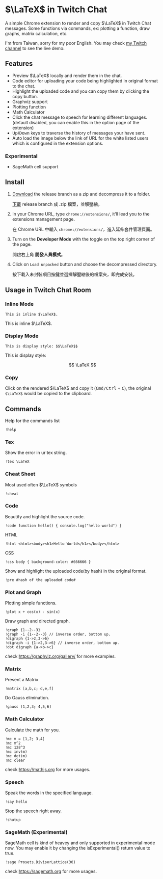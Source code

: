 # $\LaTeX$ in Twitch Chat

A simple Chrome extension to render and copy $\LaTeX$ in Twitch Chat messages.
Some functions via commands, ex: plotting a function, draw graphs, matrix calculation, etc.

I'm from Taiwan, sorry for my poor English. You may check [my Twitch channel](https://twitch.tv/RintarouTW) to see the live demo.

## Features

- Preview $\LaTeX$ locally and render them in the chat.
- Code editor for uploading your code being highlighted in original format to the chat.
 - Highlight the uploaded code and you can copy them by clicking the copy button.
- Graphviz support
- Plotting function
- Math Calculator
- Click the chat message to speech for learning different languages.
  (default disabled, you can enable this in the option page of the extension)
- <kbd>Up</kbd>/<kbd>Down</kbd> keys to traverse the history of messages your have sent.
- Auto load the image below the link of URL for the white listed users which is configured in the extension options.

### Experimental

- SageMath cell support

## Install

1. [Download](https://github.com/RintarouTW/LaTeX4TwitchChat/zipball/release) the release branch as a zip and decompress it to a folder.

   [下載](https://github.com/RintarouTW/LaTeX4TwitchChat/zipball/release) release branch 成 .zip 檔案，並解壓縮。
2. In your Chrome URL, type `chrome://extensions/`, it'll lead you to the extensions management page.

   在 Chrome URL 中輸入 `chrome://extensions/`，進入延伸套件管理頁面。
3. Turn on the **Developer Mode** with the toggle on the top right corner of the page.

   開啟右上角 **開發人員模式**。
4. Click on `Load unpacked`  button and choose the decompressed directory.

   按下載入未封裝項目按鍵並選擇解壓縮後的檔案夾，即完成安裝。

## Usage in Twitch Chat Room

### Inline Mode

```
This is inline $\LaTeX$.
```

This is inline $\LaTeX$.

### Display Mode

```
This is display style: $$\LaTeX$$
```

This is display style: 

$$
\LaTeX
$$

### Copy

Click on the rendered $\LaTeX$ and copy it (<kbd>Cmd/Ctrl</kbd> + <kbd>C</kbd>), the original ```$\LaTeX$``` would be copied to the clipboard.

## Commands

Help for the commands list

```
!help
```

### Tex

Show the error in ur tex string.

```
!tex \LaTeX
```

### Cheat Sheet

Most used often $\LaTeX$ symbols

```
!cheat
```

### Code

Beautify and highlight the source code.

```
!code function hello() { console.log("hello world") }
```

HTML

```
!html <html><body><h1>Hello World</h1></body></html>
```

CSS

```
!css body { background-color: #666666 }
```

Show and highlight the uploaded code(by hash) in the original format.

```
!pre #hash of the uploaded code#
```

### Plot and Graph

Plotting simple functions.

```
!plot x + cos(x) - sin(x)
```

Draw graph and directed graph.

```
!graph {1--2--3}
!graph -i {1--2--3} // inverse order, bottom up.
!digraph {1->2,3->6}
!digraph -i {1->2,3->6} // inverse order, bottom up.
!dot digraph {a->b->c}
```
check https://graphviz.org/gallery/ for more examples.

### Matrix

Present a Matrix

```
!matrix [a,b,c; d,e,f]
```

Do Gauss elimination.

```
!gauss [1,2,3; 4,5,6]
```

### Math Calculator

Calculate the math for you.

```
!mc m = [1,2; 3,4]
!mc m^2
!mc 128^3
!mc inv(m)
!mc det(m)
!mc clear
```

check https://mathjs.org for more usages.

### Speech

Speak the words in the specified language.

```
!say hello
```

Stop the speech right away.

```
!shutup
```

### SageMath (Experimental)

SageMath cell is kind of heavey and only supported in experimental mode now.
You may enable it by changing the isExperimental() return value to true.

```
!sage Prosets.DivisorLattice(30)
```

check https://sagemath.org for more usages.

<script src="./assets/latex_render.js"></script>
